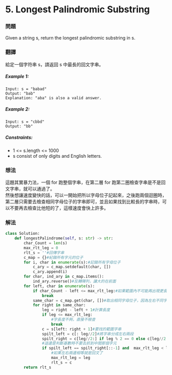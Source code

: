 # 5. Longest Palindromic Substring
### 問題
Given a string s, return the longest palindromic substring in s.

 ### 翻譯
給定一個字符串 s，請返回 s 中最長的回文字串。

##### Example 1:
    Input: s = "babad"
    Output: "bab"
    Explanation: "aba" is also a valid answer.
##### Example 2:
    Input: s = "cbbd"
    Output: "bb"
##### Constraints:
- 1 <= s.length <= 1000
- s consist of only digits and English letters.

### 想法
這題其實暴力法，一個 for 跑整個字串，在第二層 for 跑第二圈檢查字串是不是回文字串，就可以通過了。  
然後想讓速度變快的話，可以一開始把所以字母位子記起來，之後跑兩個迴圈時，第二層只需要去檢查相同字母位子的字串即可，並且如果找到比較長的字串時，可以不要再去檢查比他短的了，這樣速度會快上許多。

### 解法
```python
class Solution:
    def longestPalindrome(self, s: str) -> str:
        char_Count = len(s)
        max_rlt_leg = 0
        rlt_s = ''#回傳字串
        c_map = {}#紀錄所有字元的位子
        for i, char in enumerate(s):#記錄所有字母位子
            c_ary = c_map.setdefault(char, [])
            c_ary.append(i)
        for char, ind_ary in c_map.items():
            ind_ary.reverse()#反轉陣列，讓大的在前面
        for left, char in enumerate(s): 
            if char_Count - left <= max_rlt_leg:#如果範圍內不可能再出現更長的，不檢查了
                break
            same_char = c_map.get(char, [])#取出相同字母位子，因為左右不同字母的一定不是回文
            for right in same_char:
                leg = right - left + 1#計算長度
                if leg <= max_rlt_leg:
                    #字長度不夠，直接不檢查
                    break
                c = s[left: right + 1]#要找的範圍字串
                spilt_left = c[: leg//2]#將字串分成左右兩段
                spilt_right = c[leg//2:] if leg % 2 == 0 else c[leg//2 + 1:]
                #這邊是判斷基數時不要去抓到中間那個字元
                if spilt_left == spilt_right[::-1] and  max_rlt_leg < leg:
                    #如果左右兩邊相等就是回文了
                    max_rlt_leg = leg
                    rlt_s = c
        return rlt_s
```
